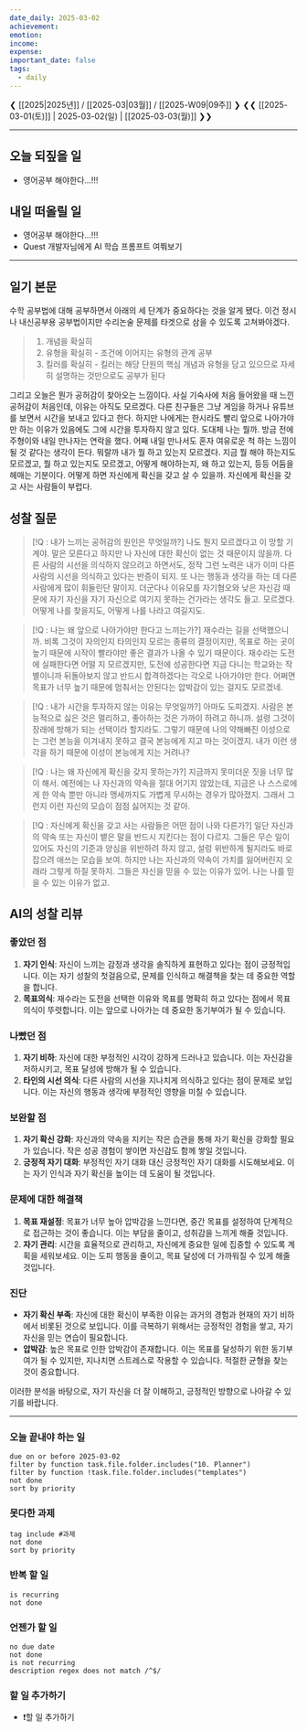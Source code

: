 ```yaml
---
date_daily: 2025-03-02
achievement: 
emotion: 
income: 
expense: 
important_date: false
tags:
  - daily
---
```

❮ [[2025|2025년]] / [[2025-03|03월]] / [[2025-W09|09주]] ❯
❮❮ [[2025-03-01(토)]] | 2025-03-02(일) | [[2025-03-03(월)]] ❯❯

---

## 오늘 되짚을 일

- 영어공부 해야한다...!!!

## 내일 떠올릴 일

- 영어공부 해야한다...!!!
- Quest 개발자님에게 AI 학습 프롬프트 여쭤보기

---

## 일기 본문

수학 공부법에 대해 공부하면서 아래의 세 단계가 중요하다는 것을 알게 됐다. 이건 정시나 내신공부용 공부법이지만 수리논술 문제를 타겟으로 삼을 수 있도록 고쳐봐야겠다.

> 1. 개념을 확실히
> 2. 유형을 확실히 - 조건에 이어지는 유형의 관계 공부
> 3. 킬러를 확실히 - 킬러는 해당 단원의 핵심 개념과 유형을 담고 있으므로 자세히 설명하는 것만으로도 공부가 된다

그리고 오늘은 뭔가 공허감이 찾아오는 느낌이다. 사실 기숙사에 처음 들어왔을 때 느낀 공허감이 처음인데, 이유는 아직도 모르겠다. 다른 친구들은 그냥 게임을 하거나 유튜브를 보면서 시간을 보내고 있다고 한다. 하지만 나에게는 한시라도 빨리 앞으로 나아가야만 하는 이유가 있음에도 그에 시간을 투자하지 않고 있다. 도대체 나는 뭘까.
방금 전에 주형이와 내일 만나자는 연락을 했다. 어째 내일 만나서도 혼자 여유로운 척 하는 느낌이 될 것 같다는 생각이 든다.
뭐랄까 내가 뭘 하고 있는지 모르겠다. 지금 뭘 해야 하는지도 모르겠고, 뭘 하고 있는지도 모르겠고, 어떻게 해야하는지, 왜 하고 있는지, 등등 어둠을 헤매는 기분이다. 어떻게 하면 자신에게 확신을 갖고 살 수 있을까. 자신에게 확신을 갖고 사는 사람들이 부럽다.

## 성찰 질문

> [!Q : 내가 느끼는 공허감의 원인은 무엇일까?]
> 나도 뭔지 모르겠다고 이 망할 기계야.
> 말은 모른다고 하지만 나 자신에 대한 확신이 없는 것 때문이지 않을까. 다른 사람의 시선을 의식하지 않으려고 하면서도, 정작 그런 노력은 내가 이미 다른 사람의 시선을 의식하고 있다는 반증이 되지. 또 나는 행동과 생각을 하는 데 다른 사람에게 많이 휘둘린단 말이지.
> 더군다나 이유모를 자기혐오와 낮은 자신감 때문에 자기 자신을 자기 자신으로 여기지 못하는 건가라는 생각도 들고.
> 모르겠다. 어떻게 나를 찾을지도, 어떻게 나를 나라고 여길지도.

> [!Q : 나는 왜 앞으로 나아가야만 한다고 느끼는가?]
> 재수라는 길을 선택했으니까.
> 비록 그것이 자의인지 타의인지 모르는 종류의 결정이지만, 목표로 하는 곳이 높기 때문에 시작이 빨라야만 좋은 결과가 나올 수 있기 때문이다.
> 재수라는 도전에 실패한다면 어떨 지 모르겠지만, 도전에 성공한다면 지금 다니는 학교와는 작별이니까 뒤돌아보지 않고 반드시 합격하겠다는 각오로 나아가야만 한다.
> 어쩌면 목표가 너무 높기 때문에 멈춰서는 안된다는 압박감이 있는 걸지도 모르겠네.

> [!Q : 내가 시간을 투자하지 않는 이유는 무엇일까?]
> 아마도 도피겠지.
> 사람은 본능적으로 싫은 것은 멀리하고, 좋아하는 것은 가까이 하려고 하니까. 설령 그것이 장래에 방해가 되는 선택이라 할지라도. 그렇기 때문에 나의 약해빠진 이성으로는 그런 본능을 이겨내지 못하고 결국 본능에게 지고 마는 것이겠지.
> 내가 이런 생각을 하기 때문에 이성이 본능에게 지는 거려나?

> [!Q : 나는 왜 자신에게 확신을 갖지 못하는가?]
> 지금까지 못미더운 짓을 너무 많이 해서.
> 예전에는 나 자신과의 약속을 절대 어기지 않았는데, 지금은 나 스스로에게 한 약속 뿐만 아니라 맹세까지도 가볍게 무시하는 경우가 많아졌지. 그래서 그런지 이런 자신의 모습이 점점 싫어지는 것 같아.

> [!Q : 자신에게 확신을 갖고 사는 사람들은 어떤 점이 나와 다른가?]
> 일단 자신과의 약속 또는 자신이 뱉은 말을 반드시 지킨다는 점이 다르지.
> 그들은 무슨 일이 있어도 자신의 기준과 양심을 위반하려 하지 않고, 설렁 위반하게 될지라도 바로잡으려 애쓰는 모습을 보여. 하지만 나는 자신과의 약속이 가치를 잃어버린지 오래라 그렇게 하질 못하지.
> 그들은 자신을 믿을 수 있는 이유가 있어. 나는 나를 믿을 수 있는 이유가 없고.

## AI의 성찰 리뷰

### 좋았던 점

1. **자기 인식**: 자신이 느끼는 감정과 생각을 솔직하게 표현하고 있다는 점이 긍정적입니다. 이는 자기 성찰의 첫걸음으로, 문제를 인식하고 해결책을 찾는 데 중요한 역할을 합니다.
2. **목표의식**: 재수라는 도전을 선택한 이유와 목표를 명확히 하고 있다는 점에서 목표의식이 뚜렷합니다. 이는 앞으로 나아가는 데 중요한 동기부여가 될 수 있습니다.

### 나빴던 점

1. **자기 비하**: 자신에 대한 부정적인 시각이 강하게 드러나고 있습니다. 이는 자신감을 저하시키고, 목표 달성에 방해가 될 수 있습니다.
2. **타인의 시선 의식**: 다른 사람의 시선을 지나치게 의식하고 있다는 점이 문제로 보입니다. 이는 자신의 행동과 생각에 부정적인 영향을 미칠 수 있습니다.

### 보완할 점

1. **자기 확신 강화**: 자신과의 약속을 지키는 작은 습관을 통해 자기 확신을 강화할 필요가 있습니다. 작은 성공 경험이 쌓이면 자신감도 함께 쌓일 것입니다.
2. **긍정적 자기 대화**: 부정적인 자기 대화 대신 긍정적인 자기 대화를 시도해보세요. 이는 자기 인식과 자기 확신을 높이는 데 도움이 될 것입니다.

### 문제에 대한 해결책

1. **목표 재설정**: 목표가 너무 높아 압박감을 느낀다면, 중간 목표를 설정하여 단계적으로 접근하는 것이 좋습니다. 이는 부담을 줄이고, 성취감을 느끼게 해줄 것입니다.
2. **자기 관리**: 시간을 효율적으로 관리하고, 자신에게 중요한 일에 집중할 수 있도록 계획을 세워보세요. 이는 도피 행동을 줄이고, 목표 달성에 더 가까워질 수 있게 해줄 것입니다.

### 진단

- **자기 확신 부족**: 자신에 대한 확신이 부족한 이유는 과거의 경험과 현재의 자기 비하에서 비롯된 것으로 보입니다. 이를 극복하기 위해서는 긍정적인 경험을 쌓고, 자기 자신을 믿는 연습이 필요합니다.
- **압박감**: 높은 목표로 인한 압박감이 존재합니다. 이는 목표를 달성하기 위한 동기부여가 될 수 있지만, 지나치면 스트레스로 작용할 수 있습니다. 적절한 균형을 찾는 것이 중요합니다.

이러한 분석을 바탕으로, 자기 자신을 더 잘 이해하고, 긍정적인 방향으로 나아갈 수 있기를 바랍니다.

---

### 오늘 끝내야 하는 일

```tasks
due on or before 2025-03-02
filter by function task.file.folder.includes("10. Planner")
filter by function !task.file.folder.includes("templates")
not done
sort by priority
```

### 못다한 과제

```tasks
tag include #과제
not done
sort by priority
```

### 반복 할 일

```tasks
is recurring
not done
```

### 언젠가 할 일

```tasks
no due date
not done
is not recurring
description regex does not match /^$/
```

### 할 일 추가하기

- ❗할 일 추가하기
